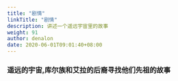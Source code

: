 ```yaml
---
title: "剧情"
linkTitle: "剧情"
description: 讲述一个遥远宇宙里的故事
weight: 91
author: denalon
date: 2020-06-01T09:01:40+08:00
---
```




### 遥远的宇宙,库尔族和艾拉的后裔寻找他们先祖的故事
